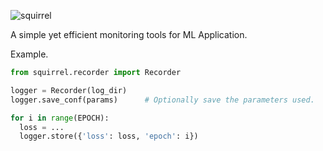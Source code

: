 ![squirrel](https://socialify.git.ci/makdoudN/squirrel/image?description=1&descriptionEditable=&font=KoHo&logo=https%3A%2F%2Fwww.flaticon.com%2Fsvg%2Fstatic%2Ficons%2Fsvg%2F185%2F185724.svg&owner=1&pattern=Diagonal%20Stripes&stargazers=1&theme=Light)

A simple yet efficient monitoring tools for ML Application.

Example.

```python
from squirrel.recorder import Recorder

logger = Recorder(log_dir)
logger.save_conf(params)      # Optionally save the parameters used.

for i in range(EPOCH):
  loss = ...
  logger.store({'loss': loss, 'epoch': i})

```
